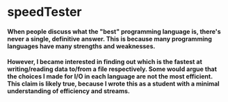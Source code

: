 # speedTester
#### When people discuss what the "best" programming language is, there's never a single, definitive answer. This is because many programming languages have many strengths and weaknesses.

#### However, I became interested in finding out which is the fastest at writing/reading data to/from a file respectively. Some would argue that the choices I made for I/O in each language are not the most efficient. This claim is likely true, because I wrote this as a student with a minimal understanding of efficiency and streams.
